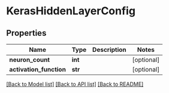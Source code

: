 # KerasHiddenLayerConfig

## Properties
Name | Type | Description | Notes
------------ | ------------- | ------------- | -------------
**neuron_count** | **int** |  | [optional] 
**activation_function** | **str** |  | [optional] 

[[Back to Model list]](../README.md#documentation-for-models) [[Back to API list]](../README.md#documentation-for-api-endpoints) [[Back to README]](../README.md)


